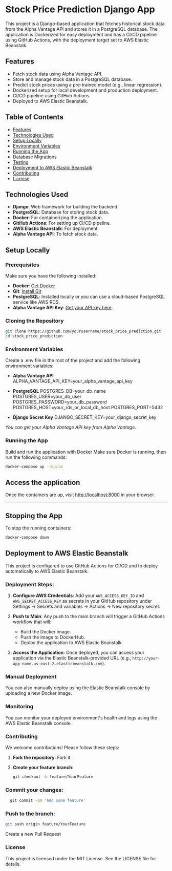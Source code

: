 # Stock Price Prediction Django App

This project is a Django-based application that fetches historical stock data from the Alpha Vantage API and stores it in a PostgreSQL database. The application is Dockerized for easy deployment and has a CI/CD pipeline using GitHub Actions, with the deployment target set to AWS Elastic Beanstalk.

## Features

- Fetch stock data using Alpha Vantage API.
- Store and manage stock data in a PostgreSQL database.
- Predict stock prices using a pre-trained model (e.g., linear regression).
- Dockerized setup for local development and production deployment.
- CI/CD pipeline using GitHub Actions.
- Deployed to AWS Elastic Beanstalk.

## Table of Contents

- [Features](#features)
- [Technologies Used](#technologies-used)
- [Setup Locally](#setup-locally)
- [Environment Variables](#environment-variables)
- [Running the App](#running-the-app)
- [Database Migrations](#database-migrations)
- [Testing](#testing)
- [Deployment to AWS Elastic Beanstalk](#deployment-to-aws-elastic-beanstalk)
- [Contributing](#contributing)
- [License](#license)

## Technologies Used

- **Django**: Web framework for building the backend.
- **PostgreSQL**: Database for storing stock data.
- **Docker**: For containerizing the application.
- **GitHub Actions**: For setting up CI/CD pipeline.
- **AWS Elastic Beanstalk**: For deployment.
- **Alpha Vantage API**: To fetch stock data.

## Setup Locally

### Prerequisites

Make sure you have the following installed:

- **Docker**: [Get Docker](https://www.docker.com/get-started)
- **Git**: [Install Git](https://git-scm.com/book/en/v2/Getting-Started-Installing-Git)
- **PostgreSQL**: Installed locally or you can use a cloud-based PostgreSQL service like AWS RDS.
- **Alpha Vantage API Key**: [Get your API key here](https://www.alphavantage.co/).

### Cloning the Repository

```bash
git clone https://github.com/yourusername/stock_price_prediction.git
cd stock_price_prediction
```

### Environment Variables
Create a .env file in the root of the project and add the following environment variables:

- **Alpha Vantage API**
ALPHA_VANTAGE_API_KEY=your_alpha_vantage_api_key

- **PostgreSQL**
POSTGRES_DB=your_db_name
POSTGRES_USER=your_db_user
POSTGRES_PASSWORD=your_db_password
POSTGRES_HOST=your_rds_or_local_db_host
POSTGRES_PORT=5432

- **Django Secret Key**
DJANGO_SECRET_KEY=your_django_secret_key

*You can get your Alpha Vantage API key from Alpha Vantage.*

### Running the App

Build and run the application with Docker
Make sure Docker is running, then run the following commands:

```bash
docker-compose up --build
```

## Access the application

Once the containers are up, visit [http://localhost:8000](http://localhost:8000) in your browser.

---

## Stopping the App

To stop the running containers:

```bash
docker-compose down
```

## Deployment to AWS Elastic Beanstalk

This project is configured to use GitHub Actions for CI/CD and to deploy automatically to AWS Elastic Beanstalk.

### Deployment Steps:

1. **Configure AWS Credentials**: Add your `AWS_ACCESS_KEY_ID` and `AWS_SECRET_ACCESS_KEY` as secrets in your GitHub repository under Settings -> Secrets and variables -> Actions -> New repository secret.

2. **Push to Main**: Any push to the main branch will trigger a GitHub Actions workflow that will:
   - Build the Docker image.
   - Push the image to DockerHub.
   - Deploy the application to AWS Elastic Beanstalk.

3. **Access the Application**: Once deployed, you can access your application via the Elastic Beanstalk-provided URL (e.g., `http://your-app-name.us-east-2.elasticbeanstalk.com`).

### Manual Deployment

You can also manually deploy using the Elastic Beanstalk console by uploading a new Docker image.

### Monitoring

You can monitor your deployed environment's health and logs using the AWS Elastic Beanstalk console.

### Contributing

We welcome contributions! Please follow these steps:

1. **Fork the repository**: Fork it

2. **Create your feature branch**:

   ```bash
   git checkout -b feature/YourFeature
   ```

### Commit your changes:
  ```bash
    git commit -am 'Add some feature'
  ```

### Push to the branch:

 ```bash
git push origin feature/YourFeature
  ```

Create a new Pull Request

### License
This project is licensed under the MIT License. See the LICENSE file for details.
